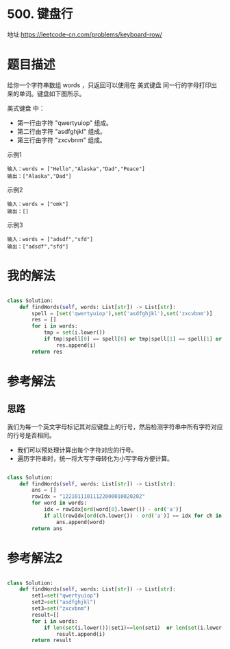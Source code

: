 # 500. 键盘行
地址:https://leetcode-cn.com/problems/keyboard-row/


# 题目描述
给你一个字符串数组 words ，只返回可以使用在 美式键盘 同一行的字母打印出来的单词。键盘如下图所示。

美式键盘 中：

- 第一行由字符 "qwertyuiop" 组成。
- 第二行由字符 "asdfghjkl" 组成。
- 第三行由字符 "zxcvbnm" 组成。


示例1
```
输入：words = ["Hello","Alaska","Dad","Peace"]
输出：["Alaska","Dad"]
```


示例2
```
输入：words = ["omk"]
输出：[]

```


示例3
```
输入：words = ["adsdf","sfd"]
输出：["adsdf","sfd"]

```


# 我的解法
```python

class Solution:
    def findWords(self, words: List[str]) -> List[str]:
        spell = [set('qwertyuiop'),set('asdfghjkl'),set('zxcvbnm')]
        res = []
        for i in words:
            tmp = set(i.lower())
            if tmp|spell[0] == spell[0] or tmp|spell[1] == spell[1] or tmp|spell[2] == spell[2]:
                res.append(i)
        return res


```


# 参考解法
## 思路
我们为每一个英文字母标记其对应键盘上的行号，然后检测字符串中所有字符对应的行号是否相同。

- 我们可以预处理计算出每个字符对应的行号。
- 遍历字符串时，统一将大写字母转化为小写字母方便计算。


```python

class Solution:
    def findWords(self, words: List[str]) -> List[str]:
        ans = []
        rowIdx = "12210111011122000010020202"
        for word in words:
            idx = rowIdx[ord(word[0].lower()) - ord('a')]
            if all(rowIdx[ord(ch.lower()) - ord('a')] == idx for ch in word):
                ans.append(word)
        return ans

```

# 参考解法2
```python

class Solution:
    def findWords(self, words: List[str]) -> List[str]:
        set1=set("qwertyuiop")
        set2=set("asdfghjkl")
        set3=set("zxcvbnm")
        result=[]
        for i in words:
            if len(set(i.lower())|set1)==len(set1)  or len(set(i.lower())|set2)==len(set2) or len(set(i.lower())|set3)==len(set3):
                result.append(i)
        return result


```